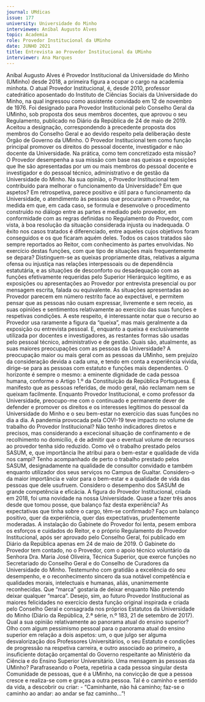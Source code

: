 ```yaml
---
journal: UMdicas 
issue: 177
university: Universidade do Minho
interviewee: Aníbal Augusto Alves
topic: Academia
role: Provedor Institucional da UMinho
date: JUNHO 2021
title: Entrevista ao Provedor Institucional da UMinho
interviewer: Ana Marques
---
```



Aníbal Augusto Alves é Provedor Institucional da Universidade do Minho (UMinho) desde
2018, a primeira figura a ocupar o cargo na academia minhota.
O atual Provedor Institucional, é, desde
2010, professor catedrático aposentado
do Instituto de Ciências Sociais da
Universidade do Minho, na qual
ingressou como assistente convidado em
12 de novembro de 1976. Foi designado
para Provedor Institucional pelo
Conselho Geral da UMinho, sob proposta
dos seus membros docentes, que aprovou
o seu Regulamento, publicado no Diário
da República de 24 de maio de 2019.
Aceitou a designação, correspondendo
à precedente proposta dos membros do
Conselho Geral e ao devido respeito pela
deliberação deste Órgão de Governo da
UMinho.
O Provedor Institucional tem como
função principal promover os direitos
do pessoal docente, investigador e não
docente da Universidade. Na prática,
como tem concretizado esta missão?
O Provedor desempenha a sua missão com
base nas queixas e exposições que lhe são
apresentadas por um ou mais membros
do pessoal docente e investigador e do
pessoal técnico, administrativo e de
gestão da Universidade do Minho.
Na sua opinião, o Provedor Institucional
tem contribuído para melhorar o
funcionamento da Universidade? Em
que aspetos?
Em retrospetiva, parece positivo e útil
para o funcionamento da Universidade, o
atendimento às pessoas que procuraram
o Provedor, na medida em que, em
cada caso, se formula e desenvolve o
procedimento construído no diálogo entre
as partes e mediado pelo provedor, em
conformidade com as regras definidas
no Regulamento do Provedor, com vista,
à boa resolução da situação considerada
injusta ou inadequada. O êxito nos casos
tratados é diferenciado, entre aqueles
cujos objetivos foram conseguidos e os
que ficaram aquém deles. Todos os casos
tratados são sempre reportados ao Reitor,
com conhecimento às partes envolvidas.
No exercício destas funções, com que
tipo de situações mais frequentemente
se depara?
Distinguem-se as queixas propriamente
ditas, relativas a alguma ofensa ou
injustiça nas relações interpessoais ou
de dependência estatutária, e as situações
de desconforto ou desadequação com
as funções efetivamente requeridas
pelo Superior Hierárquico legítimo,
e as exposições ou apresentações ao
Provedor por entrevista presencial ou por
mensagem escrita, falada ou equivalente.
As situações apresentadas ao Provedor
parecem em número restrito face ao
expectável, e permitem pensar que as
pessoas não ousam expressar, livremente
e sem receio, as suas opiniões e
sentimentos relativamente ao exercício
das suas funções e respetivas condições.
A este respeito, é interessante notar que
o recurso ao Provedor usa raramente a
figura da “queixa”, mas mais geralmente
a da exposição ou entrevista pessoal. E,
enquanto a queixa é exclusivamente
utilizada por docentes e investigadores, as
restantes formas são usadas pelo pessoal
técnico, administrativo e de gestão.
Quais são, atualmente, as suas maiores
preocupações com as pessoas da
Universidade?
A preocupação maior ou mais geral com
as pessoas da UMinho, sem prejuízo da
consideração devida a cada uma, e tendo
em conta a experiência vivida, dirige-se
para as pessoas com estatuto e funções
mais dependentes. O horizonte é sempre
o mesmo: a eminente dignidade de cada
pessoa humana, conforme o Artigo 1.º da
Constituição da República Portuguesa.
É manifesto que as pessoas referidas,
de modo geral, não reclamam nem se
queixam facilmente.
Enquanto Provedor Institucional, e como
professor da Universidade, preocupo-me
com o continuado e permanente dever
de defender e promover os direitos e
os interesses legítimos do pessoal da
Universidade do Minho e o seu bem-estar
no exercício das suas funções no dia a dia.
A pandemia provocada pela COVI-19
teve impacto no volume de trabalho do
Provedor Institucional?
Não tenho indicadores diretos e precisos,
mas considerando a excecional situação
de confinamento e de recolhimento no
domicílio, é de admitir que o eventual
volume de recursos ao provedor tenha
sido reduzido.
Como vê o trabalho prestado pelos
SASUM, e, que importância lhe atribui
para o bem-estar e qualidade de vida
nos campi?
Tenho acompanhado de perto o trabalho
prestado pelos SASUM, designadamente
na qualidade de consultor convidado
e também enquanto utilizador dos
seus serviços no Campus de Gualtar.
Considero-o da maior importância e
valor para o bem-estar e a qualidade
de vida das pessoas que dele usufruem.
Considero o desempenho dos SASUM de
grande competência e eficácia.
A figura do Provedor Institucional, criada
em 2018, foi uma novidade na nossa
Universidade. Quase a fazer três anos
desde que tomou posse, que balanço faz
desta experiência? As expectativas que
tinha sobre o cargo, têm-se confirmado?
Faço um balanço positivo, quer da
experiência, quer das expectativas,
prudentemente moderadas. A instalação
do Gabinete do Provedor foi lenta, pesem
embora os esforços e cuidados do Reitor,
e o próprio Regulamento do Provedor
Institucional, após ser aprovado pelo
Conselho Geral, foi publicado em Diário
da República apenas em 24 de maio de
2019.
O Gabinete do Provedor tem contado, no
o Provedor, com o apoio técnico
voluntário da Senhora Dra. Maria José
Oliveira, Técnica Superior, que exerce
funções no Secretariado do Conselho
Geral e do Conselho de Curadores da
Universidade do Minho. Testemunho
com gratidão a excelência do seu
desempenho, e o reconhecimento sincero
da sua notável competência e qualidades
morais, intelectuais e humanas, aliás,
unanimemente reconhecidas.
Que “marca” gostaria de deixar enquanto
Não pretendo deixar qualquer “marca”.
Desejo, sim, ao futuro Provedor
Institucional as maiores felicidades no
exercício desta função original inspirada
e criada pelo Conselho Geral e consagrada
nos próprios Estatutos da Universidade do
Minho (Diário da República, 2.ª série, n.º
183, 21 de setembro de 2017).
Qual a sua opinião relativamente ao
panorama atual do ensino superior?
Olho com algum pessimismo pessoal
para o panorama atual do ensino
superior em relação a dois aspetos: um,
o que julgo ser alguma desvalorização
dos Professores Universitários, o seu
Estatuto e condições de progressão na
respetiva carreira, e outro associado
ao primeiro, a insuficiente dotação
orçamental do Governo respeitante ao
Ministério da Ciência e do Ensino Superior
Universitário.
Uma mensagem às pessoas da UMinho?
Parafraseando o Poeta, repetiria a cada
pessoa singular desta Comunidade de
pessoas, que é a UMinho, na convicção
de que a pessoa cresce e realiza-se com
e graças a outra pessoa. Tal é o caminho
e sentido da vida, a descobrir ou criar: -
“Caminhante, não há caminho; faz-se
o caminho ao andar: ao andar se faz
caminho…”!
